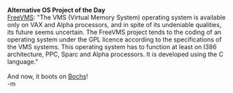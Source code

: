 <b> Alternative OS Project of the Day </b>
<br /><a href="http://www.systella.fr/~bertrand/FreeVMS/indexGB.html">FreeVMS</a>: "The VMS (Virtual Memory System) operating system is available only on VAX and Alpha processors, and in spite of its undeniable qualities, its future seems uncertain. The FreeVMS project tends to the coding of an operating system under the GPL licence according to the specifications of the VMS systems. This operating system has to function at least on I386 architecture, PPC, Sparc and Alpha processors. It is developed using the C language."
<br />
<br />And now, it boots on <a href="http://bochs.sourceforge.net/">Bochs</a>!
<br />-m
<br />